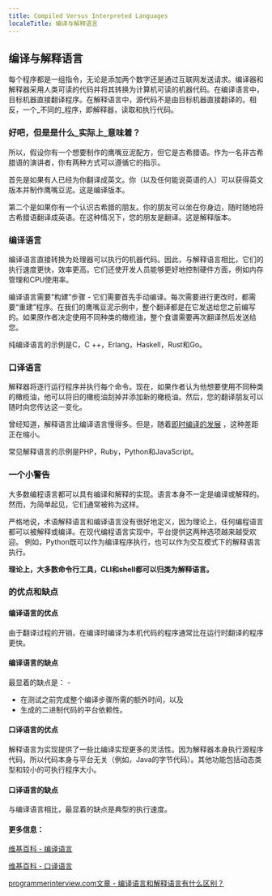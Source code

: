 ```yaml
---
title: Compiled Versus Interpreted Languages
localeTitle: 编译与解释语言
---
```

## 编译与解释语言

每个程序都是一组指令，无论是添加两个数字还是通过互联网发送请求。编译器和解释器采用人类可读的代码并将其转换为计算机可读的机器代码。在编译语言中，目标机器直接翻译程序。在解释语言中，源代码不是由目标机器直接翻译的。相反，一个_不同的_程序，即解释器，读取和执行代码。

### 好吧，但是是什么_实际上_意味着？

所以，假设你有一个想要制作的鹰嘴豆泥配方，但它是古希腊语。作为一名非古希腊语的演讲者，你有两种方式可以遵循它的指示。

首先是如果有人已经为你翻译成英文。你（以及任何能说英语的人）可以获得英文版本并制作鹰嘴豆泥。这是编译版本。

第二个是如果你有一个认识古希腊的朋友。你的朋友可以坐在你身边，随时随地将古希腊语翻译成英语。在这种情况下，您的朋友是翻译。这是解释版本。

### 编译语言

编译语言直接转换为处理器可以执行的机器代码。因此，与解释语言相比，它们的执行速度更快，效率更高。它们还使开发人员能够更好地控制硬件方面，例如内存管理和CPU使用率。

编译语言需要“构建”步骤 - 它们需要首先手动编译。每次需要进行更改时，都需要“重建”程序。在我们的鹰嘴豆泥示例中，整个翻译都是在它发送给您之前编写的。如果原作者决定使用不同种类的橄榄油，整个食谱需要再次翻译然后发送给您。

纯编译语言的示例是C，C ++，Erlang，Haskell，Rust和Go。

### 口译语言

解释器将逐行运行程序并执行每个命令。现在，如果作者认为他想要使用不同种类的橄榄油，他可以将旧的橄榄油​​刮掉并添加新的橄榄油。然后，您的翻译朋友可以随时向您传达这一变化。

曾经知道，解释语言比编译语言慢得多。但是，随着[即时编译的发展](https://guide.freecodecamp.org/computer-science/just-in-time-compilation) ，这种差距正在缩小。

常见解释语言的示例是PHP，Ruby，Python和JavaScript。

### 一个小警告

大多数编程语言都可以具有编译和解释的实现。语言本身不一定是编译或解释的。然而，为简单起见，它们通常被称为这样。

严格地说，术语解释语言和编译语言没有很好地定义，因为理论上，任何编程语言都可以被解释或编译。在现代编程语言实现中，平台提供这两种选项越来越受欢迎。 例如，Python既可以作为编译程序执行，也可以作为交互模式下的解释语言执行。

**理论上，大多数命令行工具，CLI和shell都可以归类为解释语言。**

### 的优点和缺点

#### 编译语言的优点

由于翻译过程的开销，在编译时编译为本机代码的程序通常比在运行时翻译的程序更快。

#### 编译语言的缺点

最显着的缺点是： -

*   在测试之前完成整个编译步骤所需的额外时间，以及
*   生成的二进制代码的平台依赖性。

#### 口译语言的优点

解释语言为实现提供了一些比编译实现更多的灵活性。因为解释器本身执行源程序代码，所以代码本身与平台无关（例如，Java的字节代码）。其他功能包括动态类型和较小的可执行程序大小。

#### 口译语言的缺点

与编译语言相比，最显着的缺点是典型的执行速度。

#### 更多信息：

[维基百科 - 编译语言](https://en.wikipedia.org/wiki/Compiled_language)

[维基百科 - 口译语言](https://en.wikipedia.org/wiki/Interpreted_language)

[programmerinterview.com文章 - 编译语言和解释语言有什么区别？](http://www.programmerinterview.com/index.php/general-miscellaneous/whats-the-difference-between-a-compiled-and-an-interpreted-language/)